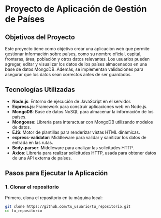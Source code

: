 # Proyecto de Aplicación de Gestión de Países

## Objetivos del Proyecto

Este proyecto tiene como objetivo crear una aplicación web que permite gestionar información sobre países, como su nombre oficial, capital, fronteras, área, población y otros datos relevantes. Los usuarios pueden agregar, editar y visualizar los datos de los países almacenados en una base de datos MongoDB. Además, se implementan validaciones para asegurar que los datos sean correctos antes de ser guardados.

## Tecnologías Utilizadas

- **Node.js**: Entorno de ejecución de JavaScript en el servidor.
- **Express.js**: Framework para construir aplicaciones web en Node.js.
- **MongoDB**: Base de datos NoSQL para almacenar la información de los países.
- **Mongoose**: Librería para interactuar con MongoDB utilizando modelos de datos.
- **EJS**: Motor de plantillas para renderizar vistas HTML dinámicas.
- **express-validator**: Middleware para validar y sanitizar los datos de entrada en las rutas.
- **Body-parser**: Middleware para analizar las solicitudes HTTP.
- **Axios**: Librería para realizar solicitudes HTTP, usada para obtener datos de una API externa de países.
  
## Pasos para Ejecutar la Aplicación

### 1. Clonar el repositorio

Primero, clona el repositorio en tu máquina local:

```bash
git clone https://github.com/tu_usuario/tu_repositorio.git
cd tu_repositorio
